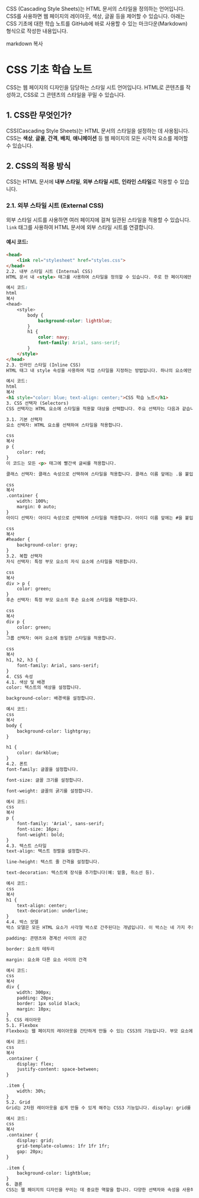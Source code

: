 CSS (Cascading Style Sheets)는 HTML 문서의 스타일을 정의하는 언어입니다. CSS를 사용하면 웹 페이지의 레이아웃, 색상, 글꼴 등을 제어할 수 있습니다. 아래는 CSS 기초에 대한 학습 노트를 GitHub에 바로 사용할 수 있는 마크다운(Markdown) 형식으로 작성한 내용입니다.

markdown
복사
# CSS 기초 학습 노트

CSS는 웹 페이지의 디자인을 담당하는 스타일 시트 언어입니다. HTML로 콘텐츠를 작성하고, CSS로 그 콘텐츠의 스타일을 꾸밀 수 있습니다.

## 1. CSS란 무엇인가?

CSS(Cascading Style Sheets)는 HTML 문서의 스타일을 설정하는 데 사용됩니다. CSS는 **색상**, **글꼴**, **간격**, **배치**, **애니메이션** 등 웹 페이지의 모든 시각적 요소를 제어할 수 있습니다.

## 2. CSS의 적용 방식

CSS는 HTML 문서에 **내부 스타일**, **외부 스타일 시트**, **인라인 스타일**로 적용할 수 있습니다.

### 2.1. 외부 스타일 시트 (External CSS)

외부 스타일 시트를 사용하면 여러 페이지에 걸쳐 일관된 스타일을 적용할 수 있습니다. `link` 태그를 사용하여 HTML 문서에 외부 스타일 시트를 연결합니다.

#### 예시 코드:
```html
<head>
    <link rel="stylesheet" href="styles.css">
</head>
2.2. 내부 스타일 시트 (Internal CSS)
HTML 문서 내 <style> 태그를 사용하여 스타일을 정의할 수 있습니다. 주로 한 페이지에만 스타일을 적용할 때 사용합니다.

예시 코드:
html
복사
<head>
    <style>
        body {
            background-color: lightblue;
        }
        h1 {
            color: navy;
            font-family: Arial, sans-serif;
        }
    </style>
</head>
2.3. 인라인 스타일 (Inline CSS)
HTML 태그 내 style 속성을 사용하여 직접 스타일을 지정하는 방법입니다. 하나의 요소에만 스타일을 적용할 때 유용합니다.

예시 코드:
html
복사
<h1 style="color: blue; text-align: center;">CSS 학습 노트</h1>
3. CSS 선택자 (Selectors)
CSS 선택자는 HTML 요소에 스타일을 적용할 대상을 선택합니다. 주요 선택자는 다음과 같습니다:

3.1. 기본 선택자
요소 선택자: HTML 요소를 선택하여 스타일을 적용합니다.

css
복사
p {
    color: red;
}
이 코드는 모든 <p> 태그에 빨간색 글씨를 적용합니다.

클래스 선택자: 클래스 속성으로 선택하여 스타일을 적용합니다. 클래스 이름 앞에는 .을 붙입니다.

css
복사
.container {
    width: 100%;
    margin: 0 auto;
}
아이디 선택자: 아이디 속성으로 선택하여 스타일을 적용합니다. 아이디 이름 앞에는 #을 붙입니다.

css
복사
#header {
    background-color: gray;
}
3.2. 복합 선택자
자식 선택자: 특정 부모 요소의 자식 요소에 스타일을 적용합니다.

css
복사
div > p {
    color: green;
}
후손 선택자: 특정 부모 요소의 후손 요소에 스타일을 적용합니다.

css
복사
div p {
    color: green;
}
그룹 선택자: 여러 요소에 동일한 스타일을 적용합니다.

css
복사
h1, h2, h3 {
    font-family: Arial, sans-serif;
}
4. CSS 속성
4.1. 색상 및 배경
color: 텍스트의 색상을 설정합니다.

background-color: 배경색을 설정합니다.

예시 코드:
css
복사
body {
    background-color: lightgray;
}

h1 {
    color: darkblue;
}
4.2. 폰트
font-family: 글꼴을 설정합니다.

font-size: 글꼴 크기를 설정합니다.

font-weight: 글꼴의 굵기를 설정합니다.

예시 코드:
css
복사
p {
    font-family: 'Arial', sans-serif;
    font-size: 16px;
    font-weight: bold;
}
4.3. 텍스트 스타일
text-align: 텍스트 정렬을 설정합니다.

line-height: 텍스트 줄 간격을 설정합니다.

text-decoration: 텍스트에 장식을 추가합니다(예: 밑줄, 취소선 등).

예시 코드:
css
복사
h1 {
    text-align: center;
    text-decoration: underline;
}
4.4. 박스 모델
박스 모델은 모든 HTML 요소가 사각형 박스로 간주된다는 개념입니다. 이 박스는 네 가지 주요 부분으로 구성됩니다: content, padding, border, margin.

padding: 콘텐츠와 경계선 사이의 공간

border: 요소의 테두리

margin: 요소와 다른 요소 사이의 간격

예시 코드:
css
복사
div {
    width: 300px;
    padding: 20px;
    border: 1px solid black;
    margin: 10px;
}
5. CSS 레이아웃
5.1. Flexbox
Flexbox는 웹 페이지의 레이아웃을 간단하게 만들 수 있는 CSS3의 기능입니다. 부모 요소에 display: flex를 설정하고 자식 요소들이 유연하게 배치됩니다.

예시 코드:
css
복사
.container {
    display: flex;
    justify-content: space-between;
}

.item {
    width: 30%;
}
5.2. Grid
Grid는 2차원 레이아웃을 쉽게 만들 수 있게 해주는 CSS3 기능입니다. display: grid를 사용하여 행과 열로 구성된 레이아웃을 만들 수 있습니다.

예시 코드:
css
복사
.container {
    display: grid;
    grid-template-columns: 1fr 1fr 1fr;
    gap: 20px;
}

.item {
    background-color: lightblue;
}
6. 결론
CSS는 웹 페이지의 디자인을 꾸미는 데 중요한 역할을 합니다. 다양한 선택자와 속성을 사용하여 레이아웃과 스타일을 자유롭게 설정할 수 있습니다. CSS를 잘 활용하면 사용자 경험을 향상시키고, 웹 페이지를 보다 직관적이고 아름답게 만들 수 있습니다.
